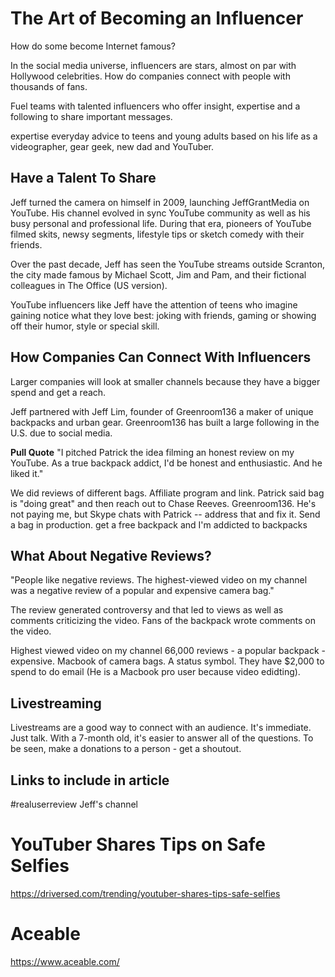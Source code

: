 # The Art of Becoming an Influencer

How do some become Internet famous? 

In the social media universe, influencers are stars, almost on par with Hollywood celebrities. How do companies connect with people with thousands of fans. 

Fuel teams with talented influencers who offer insight, expertise and a following to share important messages. 

 expertise everyday advice to teens and young adults based on his life as a videographer, gear geek, new dad and YouTuber. 

## Have a Talent To Share

Jeff turned the camera on himself in 2009, launching JeffGrantMedia on YouTube. His channel evolved in sync YouTube community as well as his busy personal and professional life. During that era, pioneers of YouTube filmed skits, newsy segments, lifestyle tips or sketch comedy with their friends. 

Over the past decade, Jeff has seen the YouTube  streams outside Scranton, the city made famous by Michael Scott, Jim and Pam, and their fictional colleagues in The Office (US version). 

YouTube influencers like Jeff have the attention of teens who imagine gaining notice what they love best: joking with friends, gaming or showing off their humor, style or special skill. 

## How Companies Can Connect With Influencers

Larger companies will look at smaller channels because they have a bigger spend and get a reach.

Jeff partnered with Jeff Lim, founder of Greenroom136 a maker of unique backpacks and urban gear. Greenroom136 has built a large following in the U.S. due to social media.

**Pull Quote**
"I pitched Patrick the idea filming an honest review on my YouTube. As a true backpack addict, I'd be honest and enthusiastic. And he liked it."

We did reviews of different bags. Affiliate program and link. Patrick said bag is "doing great" and then reach out to Chase Reeves. Greenroom136. He's not paying me, but Skype chats with Patrick -- address that and fix it. Send a bag in production. get a free backpack and I'm addicted to backpacks

## What About Negative Reviews? 

"People like negative reviews. The highest-viewed video on my channel was a negative review of a popular and expensive camera bag." 

The review generated controversy and that led to views as well as comments criticizing the video. Fans of the backpack wrote comments on the video. 

Highest viewed video on my channel 66,000 reviews - a popular backpack - expensive. Macbook of camera bags. A status symbol. They have $2,000 to spend to do email (He is a Macbook pro user because video edidting).

## Livestreaming

Livestreams are a good way to connect with an audience. It's immediate. Just talk. With a 7-month old, it's easier to answer all of the questions. To be seen, make a donations to a person - get a shoutout. 

## Links to include in article

#realuserreview Jeff's channel

# YouTuber Shares Tips on Safe Selfies
https://driversed.com/trending/youtuber-shares-tips-safe-selfies

# Aceable
https://www.aceable.com/




